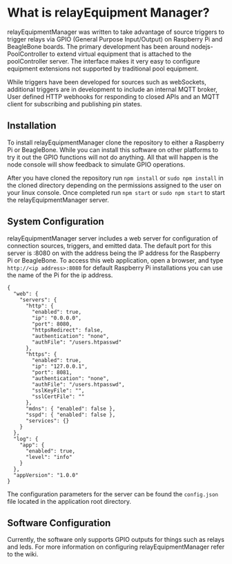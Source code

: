 ﻿# What is relayEquipment Manager?
 relayEquipmentManager was written to take advantage of source triggers to trigger relays via GPIO (General Purpose Input/Output) on Raspberry Pi and BeagleBone boards.  The primary development has been around nodejs-PoolController to extend virtual equipment that is attached to the poolController server.  The interface makes it very easy to configure equipment extensions not supported by traditional pool equipment.
 
 While triggers have been developed for sources such as webSockets, additional triggers are in development to include an internal MQTT broker, User defined HTTP webhooks for responding to closed APIs and an MQTT client for subscribing and publishing pin states.
 
 ## Installation
 To install relayEquipmentManager clone the repository to either a Raspberry Pi or BeagleBone.  While you can install this software on other platforms to try it out the GPIO functions will not do anything.  All that will happen is the node console will show feedback to simulate GPIO operations.

After you have cloned the repository run ```npm install``` or ```sudo npm install``` in the cloned directory depending on the permissions assigned to the user on your linux console.  Once completed run ```npm start``` or ```sudo npm start``` to start the relayEquipmentManager server.

## System Configuration
relayEquipmentManager server includes a web server for configuration of connection sources, triggers, and emitted data.  The default port for this server is :8080 on with the address being the IP address for the Raspberry Pi or BeagleBone.  To access this web application, open a browser, and type ```http://<ip address>:8080``` for default Raspberry Pi installations you can use the name of the Pi for the ip address.
```
{
  "web": {
    "servers": {
      "http": {
        "enabled": true,
        "ip": "0.0.0.0",
        "port": 8080,
        "httpsRedirect": false,
        "authentication": "none",
        "authFile": "/users.htpasswd"
      },
      "https": {
        "enabled": true,
        "ip": "127.0.0.1",
        "port": 8081,
        "authentication": "none",
        "authFile": "/users.htpasswd",
        "sslKeyFile": "",
        "sslCertFile": ""
      },
      "mdns": { "enabled": false },
      "sspd": { "enabled": false },
      "services": {}
    }
  },
  "log": {
    "app": {
      "enabled": true,
      "level": "info"
    }
  },
  "appVersion": "1.0.0"
}
```

The configuration parameters for the server can be found the ```config.json``` file located in the application root directory.

## Software Configuration
Currently, the software only supports GPIO outputs for things such as relays and leds.  For more information on configuring relayEquipmentManager refer to the wiki.

